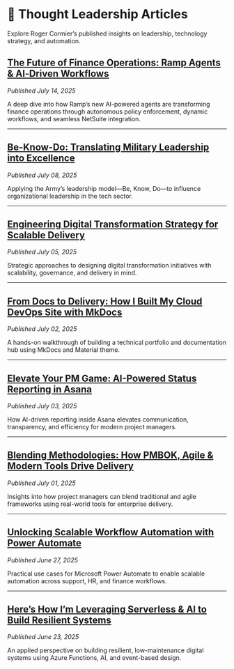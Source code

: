 # 🧠 Thought Leadership Articles

Explore Roger Cormier’s published insights on leadership, technology strategy, and automation.

## [The Future of Finance Operations: Ramp Agents & AI‑Driven Workflows](https://www.linkedin.com/pulse/future-finance-operations-ramp-agents-ai-driven-roger-lee-cormier-w56af)
*Published July 14, 2025*

A deep dive into how Ramp’s new AI-powered agents are transforming finance operations through autonomous policy enforcement, dynamic workflows, and seamless NetSuite integration.

---

## [Be-Know-Do: Translating Military Leadership into Excellence](https://www.linkedin.com/pulse/know-do-translating-military-leadership-excellence-roger-lee-cormier-tn4nc)
*Published July 08, 2025*

Applying the Army’s leadership model—Be, Know, Do—to influence organizational leadership in the tech sector.

---

## [Engineering Digital Transformation Strategy for Scalable Delivery](https://www.linkedin.com/pulse/engineering-digital-transformation-strategy-scalable-delivery-s3iuc)
*Published July 05, 2025*

Strategic approaches to designing digital transformation initiatives with scalability, governance, and delivery in mind.

---

## [From Docs to Delivery: How I Built My Cloud DevOps Site with MkDocs](https://www.linkedin.com/pulse/from-docs-delivery-how-i-built-my-cloud-devops-site-mkdocs-cormier-w2gic)
*Published July 02, 2025*

A hands-on walkthrough of building a technical portfolio and documentation hub using MkDocs and Material theme.

---

## [Elevate Your PM Game: AI-Powered Status Reporting in Asana](https://www.linkedin.com/pulse/elevate-your-pm-game-ai-powered-status-reporting-asana-cormier-ccnyc/)
*Published July 03, 2025*

How AI-driven reporting inside Asana elevates communication, transparency, and efficiency for modern project managers.

---

## [Blending Methodologies: How PMBOK, Agile & Modern Tools Drive Delivery](https://www.linkedin.com/pulse/blending-methodologies-how-pmbok-agile-modern-tools-drive-cormier-065tc)
*Published July 01, 2025*

Insights into how project managers can blend traditional and agile frameworks using real-world tools for enterprise delivery.

---

## [Unlocking Scalable Workflow Automation with Power Automate](https://www.linkedin.com/pulse/unlocking-scalable-workflow-automation-power-automate-cormier-8xcoc)
*Published June 27, 2025*

Practical use cases for Microsoft Power Automate to enable scalable automation across support, HR, and finance workflows.

---

## [Here’s How I’m Leveraging Serverless & AI to Build Resilient Systems](https://www.linkedin.com/pulse/heres-how-im-leveraging-serverless-ai-build-resilient-cormier-tlg9c)
*Published June 23, 2025*

An applied perspective on building resilient, low-maintenance digital systems using Azure Functions, AI, and event-based design.